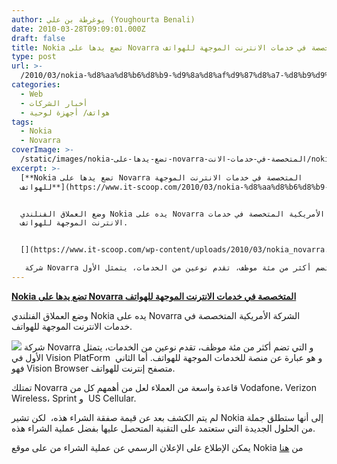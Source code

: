 ```yaml
---
author: يوغرطة بن علي (Youghourta Benali)
date: 2010-03-28T09:09:01.000Z
draft: false
title: Nokia تضع يدها على Novarra المتخصصة في خدمات الانترنت الموجهة للهواتف
type: post
url: >-
  /2010/03/nokia-%d8%aa%d8%b6%d8%b9-%d9%8a%d8%af%d9%87%d8%a7-%d8%b9%d9%84%d9%89-novarra-%d8%a7%d9%84%d9%85%d8%aa%d8%ae%d8%b5%d8%b5%d8%a9-%d9%81%d9%8a-%d8%ae%d8%af%d9%85%d8%a7%d8%aa-%d8%a7%d9%84%d8%a7%d9%86%d8%aa/
categories:
  - Web
  - أخبار الشركات
  - هواتف/ أجهزة لوحية
tags:
  - Nokia
  - Novarra
coverImage: >-
  /static/images/nokia-تضع-يدها-على-novarra-المتخصصة-في-خدمات-الانت/nokia_novarra-e1269767307187.jpg
excerpt: >-
  [**Nokia تضع يدها على Novarra المتخصصة في خدمات الانترنت الموجهة
  للهواتف**](https://www.it-scoop.com/2010/03/nokia-%d8%aa%d8%b6%d8%b9-%d9%8a%d8%af%d9%87%d8%a7-%d8%b9%d9%84%d9%89-novarra-%d8%a7%d9%84%d9%85%d8%aa%d8%ae%d8%b5%d8%b5%d8%a9-%d9%81%d9%8a-%d8%ae%d8%af%d9%85%d8%a7%d8%aa-%d8%a7%d9%84%d8%a7%d9%86%d8%aa/)


  وضع العملاق الفنلندي Nokia يده على Novarra الشركة الأمريكية المتخصصة في خدمات
  الانترنت الموجهة للهواتف.


  [](https://www.it-scoop.com/wp-content/uploads/2010/03/nokia_novarra.jpg)

   شركة Novarra و التي تضم أكثر من مئة موظف، تقدم نوعين من الخدمات، يتمثل الأول
---
```

[**Nokia تضع يدها على Novarra المتخصصة في خدمات الانترنت الموجهة للهواتف**](https://www.it-scoop.com/2010/03/nokia-%d8%aa%d8%b6%d8%b9-%d9%8a%d8%af%d9%87%d8%a7-%d8%b9%d9%84%d9%89-novarra-%d8%a7%d9%84%d9%85%d8%aa%d8%ae%d8%b5%d8%b5%d8%a9-%d9%81%d9%8a-%d8%ae%d8%af%d9%85%d8%a7%d8%aa-%d8%a7%d9%84%d8%a7%d9%86%d8%aa/)

وضع العملاق الفنلندي Nokia يده على Novarra الشركة الأمريكية المتخصصة في خدمات الانترنت الموجهة للهواتف.

[](https://www.it-scoop.com/wp-content/uploads/2010/03/nokia_novarra.jpg)

![](/static/images/nokia-تضع-يدها-على-novarra-المتخصصة-في-خدمات-الانت/nokia_novarra-e1269767307187.jpg) شركة Novarra و التي تضم أكثر من مئة موظف، تقدم نوعين من الخدمات، يتمثل الأول في Vision PlatForm  و هو عبارة عن منصة للخدمات الموجهة للهواتف. أما الثاني فهو Vision Browser متصفح إنترنت للهواتف.

تمتلك Novarra قاعدة واسعة من العملاء لعل من أهمهم كل من Vodafone، Verizon Wireless، Sprint و  US Cellular.

لم يتم الكشف بعد عن قيمة صفقة الشراء هذه،  لكن تشير Nokia إلى أنها ستطلق جملة من الحلول الجديدة التي ستعتمد على التقنية المتحصل عليها بفضل عملية الشراء هذه.

يمكن الإطلاع على الإعلان الرسمي عن عملية الشراء من على موقع Nokia من [هنا](http://investors.nokia.com/phoenix.zhtml?c=107224\&p=irol-newsArticle\&ID=1406726)
